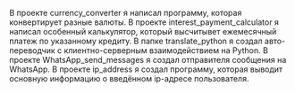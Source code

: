 В проекте currency_converter я написал программу, которая конвертирует разные валюты.
В проекте interest_payment_calculator я написал особенный калькулятор, который высчитывет ежемесячный платеж по указанному кредиту.
В папке translate_python я создал авто-переводчик с клиентно-серверным взаимодействием на Python.
В проекте WhatsApp_send_messages я создал отправителя сообщения на WhatsApp.
В проекте ip_address я создал программу, которая выводит основную информацию о введённом ip-адресе пользователя.
